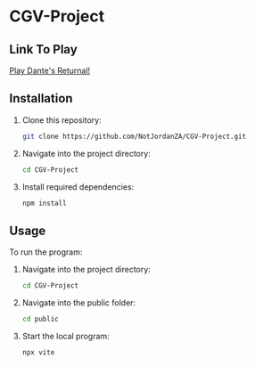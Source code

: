 # CGV-Project

## Link To Play

[Play Dante's Returnal!](https://lamp.ms.wits.ac.za/home/srenderbender/)

## Installation

1. Clone this repository:
    ```bash
    git clone https://github.com/NotJordanZA/CGV-Project.git
    ```
2. Navigate into the project directory:
    ```bash
    cd CGV-Project
    ```

3. Install required dependencies:
    ```bash
    npm install
    ```

## Usage

To run the program:
1. Navigate into the project directory:
    ```bash
    cd CGV-Project
    ```

2. Navigate into the public folder:
    ```bash
    cd public
    ```

2. Start the local program:
    ```bash
    npx vite
    ```
